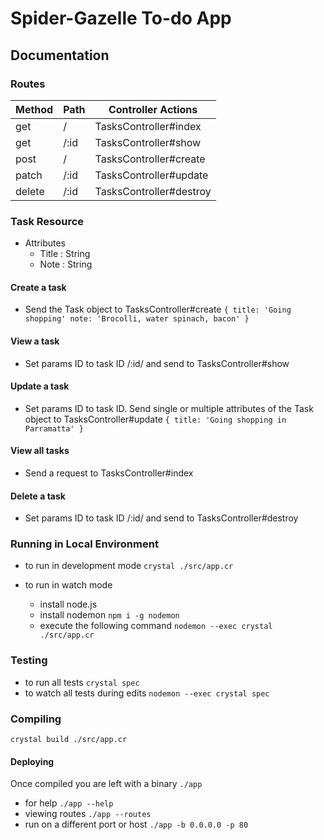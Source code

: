# Spider-Gazelle To-do App

## Documentation

### Routes

| Method | Path | Controller Actions      |
| ------ | ---- | ----------------------- |
| get    | /    | TasksController#index   |
| get    | /:id | TasksController#show    |
| post   | /    | TasksController#create  |
| patch  | /:id | TasksController#update  |
| delete | /:id | TasksController#destroy |

### Task Resource

- Attributes
  - Title : String
  - Note : String

#### Create a task

- Send the Task object to TasksController#create
  `{ title: 'Going shopping' note: 'Brocolli, water spinach, bacon' }`

#### View a task

- Set params ID to task ID /:id/ and send to TasksController#show

#### Update a task

- Set params ID to task ID. Send single or multiple attributes of the Task
  object to TasksController#update `{ title: 'Going shopping in Parramatta' }`

#### View all tasks

- Send a request to TasksController#index

#### Delete a task

- Set params ID to task ID /:id/ and send to TasksController#destroy

### Running in Local Environment

- to run in development mode `crystal ./src/app.cr`

- to run in watch mode
  - install node.js
  - install nodemon `npm i -g nodemon`
  - execute the following command `nodemon --exec crystal ./src/app.cr`

### Testing

- to run all tests `crystal spec`
- to watch all tests during edits `nodemon --exec crystal spec`

### Compiling

`crystal build ./src/app.cr`

#### Deploying

Once compiled you are left with a binary `./app`

- for help `./app --help`
- viewing routes `./app --routes`
- run on a different port or host `./app -b 0.0.0.0 -p 80`
